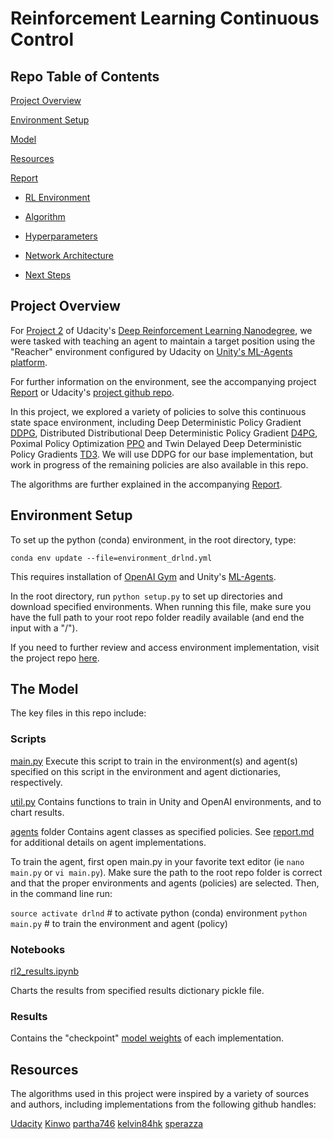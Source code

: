 # Reinforcement Learning Continuous Control

## Repo Table of Contents

[Project Overview](#overview)

[Environment Setup](#setup)

[Model](#model)

[Resources](#resources)

[Report](https://github.com/cipher813/rl_continuous_control/blob/master/report.md#report)

- [RL Environment](https://github.com/cipher813/rl_continuous_control/blob/master/report.md#environment)

- [Algorithm](https://github.com/cipher813/rl_continuous_control/blob/master/report.md#algorithm)

- [Hyperparameters](https://github.com/cipher813/rl_continuous_control/blob/master/report.md#hyperparameters)

- [Network Architecture](https://github.com/cipher813/rl_continuous_control/blob/master/report.md#network)

- [Next Steps](https://github.com/cipher813/rl_continuous_control/blob/master/report.md#nextsteps)

<a name="overview"></a>
## Project Overview

For [Project 2](https://github.com/udacity/deep-reinforcement-learning/tree/master/p2_continuous-control) of Udacity's [Deep Reinforcement Learning Nanodegree](https://github.com/udacity/deep-reinforcement-learning), we were tasked with teaching an agent to maintain a target position using the "Reacher" environment configured by Udacity on [Unity's ML-Agents platform](https://github.com/Unity-Technologies/ml-agents).  

For further information on the environment, see the accompanying project [Report](https://github.com/cipher813/rl_continuous_control/blob/master/report.md) or Udacity's [project github repo](https://github.com/udacity/deep-reinforcement-learning/tree/master/p2_continuous-control).  

In this project, we explored a variety of policies to solve this continuous state space environment, including Deep Deterministic Policy Gradient [DDPG](https://arxiv.org/abs/1509.02971), Distributed Distributional Deep Deterministic Policy Gradient [D4PG](https://arxiv.org/pdf/1804.08617.pdf), Poximal Policy Optimization [PPO](https://arxiv.org/pdf/1707.06347.pdf) and Twin Delayed Deep Deterministic Policy Gradients [TD3](https://arxiv.org/abs/1802.09477). We will use DDPG for our base implementation, but work in progress of the remaining policies are also available in this repo.   

The algorithms are further explained in the accompanying [Report](https://github.com/cipher813/rl_continuous_control/blob/master/report.md).

<a name="setup"></a>
## Environment Setup

To set up the python (conda) environment, in the root directory, type:

`conda env update --file=environment_drlnd.yml`

This requires installation of [OpenAI Gym](https://github.com/openai/gym) and Unity's [ML-Agents](https://github.com/Unity-Technologies/ml-agents).   

In the root directory, run `python setup.py` to set up directories and download specified environments.  When running this file, make sure you have the full path to your root repo folder readily available (and end the input with a "/").

If you need to further review and access environment implementation, visit the project repo [here](https://github.com/udacity/deep-reinforcement-learning/tree/master/p2_continuous-control).

<a name="model"></a>
## The Model

The key files in this repo include:

### Scripts

[main.py](https://github.com/cipher813/rl_continuous_control/tree/master/scripts)
Execute this script to train in the environment(s) and agent(s) specified on this script in the environment and agent dictionaries, respectively.

[util.py](https://github.com/cipher813/rl_continuous_control/tree/master/scripts)
Contains functions to train in Unity and OpenAI environments, and to chart results.

[agents](https://github.com/cipher813/rl_continuous_control/tree/master/scripts) folder
Contains agent classes as specified policies.  See [report.md](https://github.com/cipher813/rl_continuous_control/blob/master/report.md) for additional details on agent implementations.

To train the agent, first open main.py in your favorite text editor (ie `nano main.py` or `vi main.py`).  Make sure the path to the root repo folder is correct and that the proper environments and agents (policies) are selected.  Then, in the command line run:

`source activate drlnd` # to activate python (conda) environment
`python main.py` # to train the environment and agent (policy)

### Notebooks

[rl2_results.ipynb](https://github.com/cipher813/rl_continuous_control/tree/master/notebooks)

Charts the results from specified results dictionary pickle file.  

### Results

Contains the "checkpoint" [model weights](https://github.com/cipher813/rl_continuous_control/tree/master/results) of each implementation.  

<a name="resources"></a>
## Resources

The algorithms used in this project were inspired by a variety of sources and
authors, including implementations from the following github handles:

[Udacity](https://github.com/udacity/deep-reinforcement-learning)
[Kinwo](https://github.com/kinwo/deeprl-continuous-control)
[partha746](https://github.com/partha746/DRLND_P2_Reacher_EnV)
[kelvin84hk](https://github.com/kelvin84hk/DRLND_P2_Continuous_Control/)
[sperazza](https://github.com/sperazza/MultiAgentDeepRL/)
